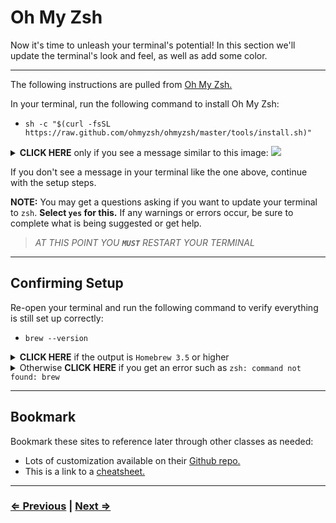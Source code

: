 # Oh My Zsh

Now it's time to unleash your terminal's potential! In this section we'll update the terminal's look and feel, as well as add some color.

---

The following instructions are pulled from [Oh My Zsh.](https://ohmyz.sh/)

In your terminal, run the following command to install Oh My Zsh:

- `sh -c "$(curl -fsSL https://raw.github.com/ohmyzsh/ohmyzsh/master/tools/install.sh)"`

<details>
  <summary><strong>CLICK HERE</strong> only if you see a message similar to this image: <img src="../../images/oh-my-zsh-verification.png" />
  </summary>

  Congratulations! If you see this message in your terminal, it means Oh My Zsh is already installed. Continue to the <a href="./7-node">next page!</a>
</details>

If you don't see a message in your terminal like the one above, continue with the setup steps.

**NOTE:** You may get a questions asking if you want to update your terminal to `zsh`. **Select `yes` for this.** If any warnings or errors occur, be sure to complete what is being suggested or get help.

> _AT THIS POINT YOU **`MUST`** RESTART YOUR TERMINAL_

---

## Confirming Setup

Re-open your terminal and run the following command to verify everything is still set up correctly:

- `brew --version`

<details>
  <summary>
  <strong>CLICK HERE</strong> if the output is <code>Homebrew 3.5</code> or higher
  </summary>

  You're ready to continue to the <a href="./7-node">next page.</a>

</details>

<details>
  <summary>
  Otherwise <strong>CLICK HERE</strong> if you get an error such as <code>zsh: command not found: brew</code>

  </summary>

  <ul>
    <li>
      Run the following commands:
      <ol>
        <li><code>echo 'export BREW_HOME="/home/linuxbrew/.linuxbrew/bin"' >> $HOME/.zshrc</code></li>
        <li><code>echo 'export PATH="$PATH:$BREW_HOME"' >> $HOME/.zshrc</code></li>
        <li><code>reset</code></li>
      </ol>
    </li>
    <li> Check again for confirmation with the command:
      <ul>
        <li><code>brew --version</code></li>
        <li>You should see <code>Homebrew 3.5</code> or higher</li>
      </ul>
    </li>
  </ul>

  <strong>If you are still getting errors at this point, <a href="../../error/error">click here</a> and do not continue with the following steps until you have Oh My Zsh properly installed.</strong>

</details>

---

## Bookmark

Bookmark these sites to reference later through other classes as needed:

- Lots of customization available on their [Github repo.](https://github.com/ohmyzsh/ohmyzsh/)
- This is a link to a [cheatsheet.](https://github.com/ohmyzsh/ohmyzsh/wiki/Cheatsheet)

---

### [⇐ Previous](./5-tree.md) | [Next ⇒](./7-node.md)
